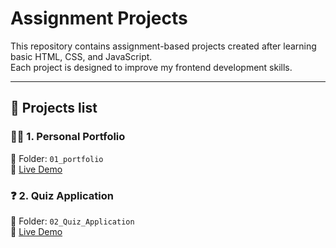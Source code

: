 # Assignment Projects

This repository contains assignment-based projects created after learning basic HTML, CSS, and JavaScript.  
Each project is designed to improve my frontend development skills.

---

## 📌 Projects list

### 🧑‍💻 1. Personal Portfolio  
📁 Folder: `01_portfolio`  
🔗 [Live Demo](https://assignment-projects.pages.dev/01_portfolio/)

### ❓ 2. Quiz Application  
📁 Folder: `02_Quiz_Application`  
🔗 [Live Demo](https://assignment-projects.pages.dev/02_Quiz_Application/)
